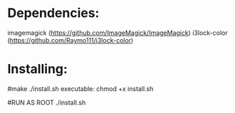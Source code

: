 # Dependencies:
imagemagick  (https://github.com/ImageMagick/ImageMagick)
i3lock-color (https://github.com/Raymo111/i3lock-color)

# Installing:

#make ./install.sh executable:
chmod +x install.sh

#RUN AS ROOT
./install.sh


